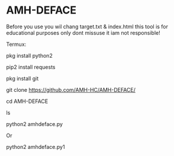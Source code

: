 # AMH-DEFACE
Before you use you wil chang target.txt & index.html this tool is for educational purposes only dont missuse it iam not responsible!

Termux:

pkg install python2

pip2 install requests

pkg install git

git clone https://github.com/AMH-HC/AMH-DEFACE/


cd AMH-DEFACE

ls

python2 amhdeface.py

Or

python2 amhdeface.py1


